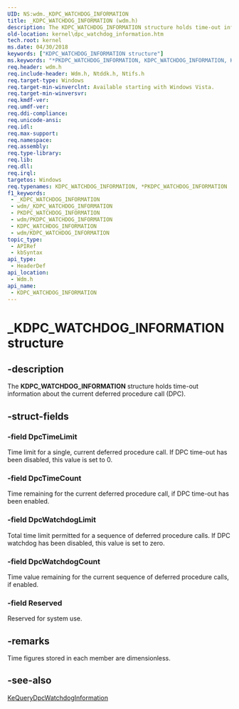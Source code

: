 ```yaml
---
UID: NS:wdm._KDPC_WATCHDOG_INFORMATION
title: _KDPC_WATCHDOG_INFORMATION (wdm.h)
description: The KDPC_WATCHDOG_INFORMATION structure holds time-out information about the current deferred procedure call (DPC).
old-location: kernel\dpc_watchdog_information.htm
tech.root: kernel
ms.date: 04/30/2018
keywords: ["KDPC_WATCHDOG_INFORMATION structure"]
ms.keywords: "*PKDPC_WATCHDOG_INFORMATION, KDPC_WATCHDOG_INFORMATION, KDPC_WATCHDOG_INFORMATION structure [Kernel-Mode Driver Architecture], PKDPC_WATCHDOG_INFORMATION, PKDPC_WATCHDOG_INFORMATION structure pointer [Kernel-Mode Driver Architecture], _KDPC_WATCHDOG_INFORMATION, kernel.dpc_watchdog_information, kstruct_a_22042f11-ce6d-481a-949a-d6370ab442ad.xml, wdm/KDPC_WATCHDOG_INFORMATION, wdm/PKDPC_WATCHDOG_INFORMATION"
req.header: wdm.h
req.include-header: Wdm.h, Ntddk.h, Ntifs.h
req.target-type: Windows
req.target-min-winverclnt: Available starting with Windows Vista.
req.target-min-winversvr: 
req.kmdf-ver: 
req.umdf-ver: 
req.ddi-compliance: 
req.unicode-ansi: 
req.idl: 
req.max-support: 
req.namespace: 
req.assembly: 
req.type-library: 
req.lib: 
req.dll: 
req.irql: 
targetos: Windows
req.typenames: KDPC_WATCHDOG_INFORMATION, *PKDPC_WATCHDOG_INFORMATION
f1_keywords:
 - _KDPC_WATCHDOG_INFORMATION
 - wdm/_KDPC_WATCHDOG_INFORMATION
 - PKDPC_WATCHDOG_INFORMATION
 - wdm/PKDPC_WATCHDOG_INFORMATION
 - KDPC_WATCHDOG_INFORMATION
 - wdm/KDPC_WATCHDOG_INFORMATION
topic_type:
 - APIRef
 - kbSyntax
api_type:
 - HeaderDef
api_location:
 - Wdm.h
api_name:
 - KDPC_WATCHDOG_INFORMATION
---
```


# _KDPC_WATCHDOG_INFORMATION structure


## -description

The <b>KDPC_WATCHDOG_INFORMATION</b> structure holds time-out information about the current deferred procedure call (DPC).

## -struct-fields

### -field DpcTimeLimit

Time limit for a single, current deferred procedure call. If DPC time-out has been disabled, this value is set to 0.

### -field DpcTimeCount

Time remaining for the current deferred procedure call, if DPC time-out has been enabled.

### -field DpcWatchdogLimit

Total time limit permitted for a sequence of deferred procedure calls. If DPC watchdog has been disabled, this value is set to zero.

### -field DpcWatchdogCount

Time value remaining for the current sequence of deferred procedure calls, if enabled.

### -field Reserved

Reserved for system use.

## -remarks

Time figures stored in each member are dimensionless.

## -see-also

<a href="/windows-hardware/drivers/ddi/wdm/nf-wdm-kequerydpcwatchdoginformation">KeQueryDpcWatchdogInformation</a>
